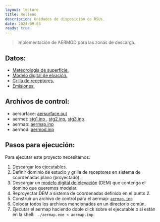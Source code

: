 ```yaml
--- 
layout: lecture
title: Relleno
descripcion: Unidades de disposición de RSUs.
date: 2024-09-03
ready: true
---
```


> Implementación de AERMOD para las zonas de descarga.     

## Datos:
- [Meteorología de superficie.](./data/875530-99999-2024.ish)
- [Modelo digital de elvación.](./data/ceamse.tif)
- [Grilla de receptores.      ](./relleno/ceamse.rec)
- [Emisiones.                 ](./relleno/emis.csv)

## Archivos de control:

- aersurface: [aersurface.out](./data/aersurface.out)
- aermet: [stg1.inp  ](./relleno/stg1.inp), [stg2.inp](./relleno/stg2.inp), [stg3.inp](./relleno/stg3.inp).
- aermap: [aermap.inp](./relleno/aermap.inp)
- aermod: [aermod.inp](./relleno/aermod.inp)


## Pasos para ejecución:
Para ejecutar este proyecto necesitamos:
1. Descargar los ejecutables.
2. Definir dominio de estudio y grilla de receptores en sistema de coordenadas plano (proyectado).
3. Descargar un [modelo digital de elevación](https://www.ign.gob.ar/NuestrasActividades/Geodesia/ModeloDigitalElevaciones/Mapa) (DEM) que contenga el domino que queremos modelar.
4. Reproyectar DEM a sistema de coordenadas definido en el punto 2.
5. Construir un archivo de control para el aermap: [``aermap.inp``](archivos/aermod/aermap.inp)
6. Colocar todos los archivos mencionados en un directorio común.
7. Ejecutar el aermap haciendo doble click sobre el ejecutable o si están en la shell: `` ./aermap.exe < aermap.inp``.


